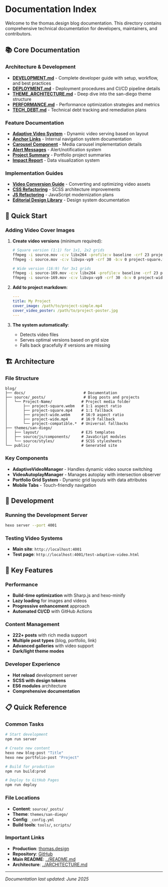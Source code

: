 # Documentation Index

Welcome to the thomas.design blog documentation. This directory contains comprehensive technical documentation for developers, maintainers, and contributors.

## 📚 Core Documentation

### Architecture & Development
- **[DEVELOPMENT.md](./DEVELOPMENT.md)** - Complete developer guide with setup, workflow, and best practices
- **[DEPLOYMENT.md](./DEPLOYMENT.md)** - Deployment procedures and CI/CD pipeline details
- **[THEME_ARCHITECTURE.md](./THEME_ARCHITECTURE.md)** - Deep dive into the san-diego theme structure
- **[PERFORMANCE.md](./PERFORMANCE.md)** - Performance optimization strategies and metrics
- **[TECH_DEBT.md](./TECH_DEBT.md)** - Technical debt tracking and remediation plans

### Feature Documentation
- **[Adaptive Video System](./README-adaptive-videos.md)** - Dynamic video serving based on layout
- **[Anchor Links](./ANCHOR_LINKS.md)** - Internal navigation system documentation
- **[Carousel Component](./carousel-component.md)** - Media carousel implementation details
- **[Alert Messages](./alert-message-component.md)** - Alert/notification system
- **[Project Summary](./project-summary-component.md)** - Portfolio project summaries
- **[Impact Report](./impact-report-system.md)** - Data visualization system

### Implementation Guides
- **[Video Conversion Guide](./video-conversion-guide.md)** - Converting and optimizing video assets
- **[CSS Refactoring](./css-refactoring-plan.md)** - SCSS architecture improvements
- **[JS Refactoring](./js-refactoring-plan.md)** - JavaScript modernization plans
- **[Editorial Design Library](./editorial-design-library.md)** - Design system documentation

## 🎯 Quick Start

### Adding Video Cover Images

1. **Create video versions** (minimum required):

   ```bash
   # Square version (1:1) for 1x1, 2x2 grids
   ffmpeg -i source.mov -c:v libx264 -profile:v baseline -crf 23 project-square.mp4
   ffmpeg -i source.mov -c:v libvpx-vp9 -crf 30 -b:v 0 project-square.webm
   
   # Wide version (16:9) for 3x1 grids  
   ffmpeg -i source-169.mov -c:v libx264 -profile:v baseline -crf 23 project-wide.mp4
   ffmpeg -i source-169.mov -c:v libvpx-vp9 -crf 30 -b:v 0 project-wide.webm
   ```

2. **Add to project markdown**:

   ```yaml
   ---
   title: My Project
   cover_image: /path/to/project-simple.mp4
   cover_video_poster: /path/to/project-poster.jpg
   ---
   ```

3. **The system automatically**:
   - Detects video files
   - Serves optimal versions based on grid size
   - Falls back gracefully if versions are missing

## 🏗️ Architecture

### File Structure

```
blog/
├── docs/                          # Documentation
├── source/_posts/                 # Blog posts and projects
│   └── Project-Name/             # Project media folder
│       ├── project-square.webm   # 1:1 aspect ratio
│       ├── project-square.mp4    # 1:1 fallback
│       ├── project-wide.webm     # 16:9 aspect ratio
│       ├── project-wide.mp4      # 16:9 fallback
│       └── project-compatible.*  # Universal fallbacks
├── themes/san-diego/
│   ├── layout/                   # EJS templates
│   ├── source/js/components/     # JavaScript modules
│   └── source/styles/            # SCSS stylesheets
└── public/                       # Generated site
```

### Key Components

- **AdaptiveVideoManager** - Handles dynamic video source switching
- **VideoAutoplayManager** - Manages autoplay with intersection observer
- **Portfolio Grid System** - Dynamic grid layouts with data attributes
- **Mobile Tabs** - Touch-friendly navigation

## 🔧 Development

### Running the Development Server

```bash
hexo server --port 4001
```

### Testing Video Systems

- **Main site**: `http://localhost:4001`
- **Test page**: `http://localhost:4001/test-adaptive-video.html`

## 🚀 Key Features

### Performance
- **Build-time optimization** with Sharp.js and hexo-minify
- **Lazy loading** for images and videos
- **Progressive enhancement** approach
- **Automated CI/CD** with GitHub Actions

### Content Management
- **222+ posts** with rich media support
- **Multiple post types** (blog, portfolio, link)
- **Advanced galleries** with video support
- **Dark/light theme modes**

### Developer Experience
- **Hot reload** development server
- **SCSS with design tokens**
- **ES6 modules** architecture
- **Comprehensive documentation**

## 📋 Quick Reference

### Common Tasks
```bash
# Start development
npm run server

# Create new content
hexo new blog-post "Title"
hexo new portfolio-post "Project"

# Build for production
npm run build:prod

# Deploy to GitHub Pages
npm run deploy
```

### File Locations
- **Content**: `source/_posts/`
- **Theme**: `themes/san-diego/`
- **Config**: `_config.yml`
- **Build tools**: `tools/`, `scripts/`

### Important Links
- **Production**: [thomas.design](https://thomas.design)
- **Repository**: [GitHub](https://github.com/twalichiewicz/blog)
- **Main README**: [../README.md](../README.md)
- **Architecture**: [../ARCHITECTURE.md](../ARCHITECTURE.md)

---

*Documentation last updated: June 2025*
